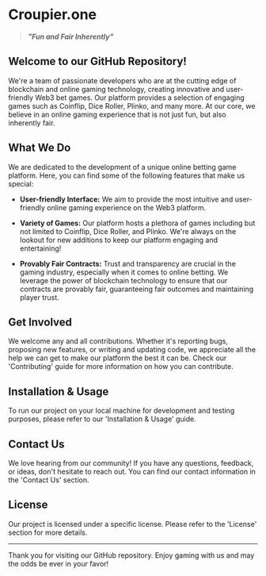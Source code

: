 # **Croupier.one**

> ***"Fun and Fair Inherently"***

## **Welcome to our GitHub Repository!**

We're a team of passionate developers who are at the cutting edge of blockchain and online gaming technology, creating innovative and user-friendly Web3 bet games. Our platform provides a selection of engaging games such as Coinflip, Dice Roller, Plinko, and many more. At our core, we believe in an online gaming experience that is not just fun, but also inherently fair. 

## **What We Do**

We are dedicated to the development of a unique online betting game platform. Here, you can find some of the following features that make us special:

- **User-friendly Interface:** We aim to provide the most intuitive and user-friendly online gaming experience on the Web3 platform.

- **Variety of Games:** Our platform hosts a plethora of games including but not limited to Coinflip, Dice Roller, and Plinko. We're always on the lookout for new additions to keep our platform engaging and entertaining!

- **Provably Fair Contracts:** Trust and transparency are crucial in the gaming industry, especially when it comes to online betting. We leverage the power of blockchain technology to ensure that our contracts are provably fair, guaranteeing fair outcomes and maintaining player trust.

## **Get Involved**

We welcome any and all contributions. Whether it's reporting bugs, proposing new features, or writing and updating code, we appreciate all the help we can get to make our platform the best it can be. Check our 'Contributing' guide for more information on how you can contribute.

## **Installation & Usage**

To run our project on your local machine for development and testing purposes, please refer to our 'Installation & Usage' guide.

## **Contact Us**

We love hearing from our community! If you have any questions, feedback, or ideas, don't hesitate to reach out. You can find our contact information in the 'Contact Us' section.

## **License**

Our project is licensed under a specific license. Please refer to the 'License' section for more details.

---

Thank you for visiting our GitHub repository. Enjoy gaming with us and may the odds be ever in your favor!
